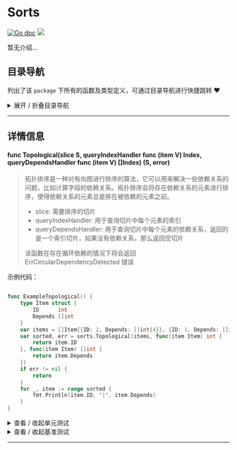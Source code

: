 # Sorts

[![Go doc](https://img.shields.io/badge/go.dev-reference-brightgreen?logo=go&logoColor=white&style=flat)](https://pkg.go.dev/github.com/kercylan98/minotaur)
![](https://img.shields.io/badge/Email-kercylan@gmail.com-green.svg?style=flat)

暂无介绍...


## 目录导航
列出了该 `package` 下所有的函数及类型定义，可通过目录导航进行快捷跳转 ❤️
<details>
<summary>展开 / 折叠目录导航</summary>


> 包级函数定义

|函数名称|描述
|:--|:--
|[Topological](#Topological)|拓扑排序是一种对有向图进行排序的算法，它可以用来解决一些依赖关系的问题，比如计算字段的依赖关系。拓扑排序会将存在依赖关系的元素进行排序，使得依赖关系的元素总是排在被依赖的元素之前。



</details>


***
## 详情信息
#### func Topological(slice S, queryIndexHandler func (item V)  Index, queryDependsHandler func (item V)  []Index) (S,  error)
<span id="Topological"></span>
> 拓扑排序是一种对有向图进行排序的算法，它可以用来解决一些依赖关系的问题，比如计算字段的依赖关系。拓扑排序会将存在依赖关系的元素进行排序，使得依赖关系的元素总是排在被依赖的元素之前。
>   - slice: 需要排序的切片
>   - queryIndexHandler: 用于查询切片中每个元素的索引
>   - queryDependsHandler: 用于查询切片中每个元素的依赖关系，返回的是一个索引切片，如果没有依赖关系，那么返回空切片
> 
> 该函数在存在循环依赖的情况下将会返回 ErrCircularDependencyDetected 错误

示例代码：
```go

func ExampleTopological() {
	type Item struct {
		ID      int
		Depends []int
	}
	var items = []Item{{ID: 2, Depends: []int{4}}, {ID: 1, Depends: []int{2, 3}}, {ID: 3, Depends: []int{4}}, {ID: 4, Depends: []int{5}}, {ID: 5, Depends: []int{}}}
	var sorted, err = sorts.Topological(items, func(item Item) int {
		return item.ID
	}, func(item Item) []int {
		return item.Depends
	})
	if err != nil {
		return
	}
	for _, item := range sorted {
		fmt.Println(item.ID, "|", item.Depends)
	}
}

```

<details>
<summary>查看 / 收起单元测试</summary>


```go

func TestTopological(t *testing.T) {
	type Item struct {
		ID      int
		Depends []int
	}
	var items = []Item{{ID: 2, Depends: []int{4}}, {ID: 1, Depends: []int{2, 3}}, {ID: 3, Depends: []int{4}}, {ID: 4, Depends: []int{5}}, {ID: 5, Depends: []int{}}}
	var sorted, err = sorts.Topological(items, func(item Item) int {
		return item.ID
	}, func(item Item) []int {
		return item.Depends
	})
	if err != nil {
		t.Error(err)
		return
	}
	for _, item := range sorted {
		t.Log(item.ID, "|", item.Depends)
	}
}

```


</details>


<details>
<summary>查看 / 收起基准测试</summary>


```go

func BenchmarkTopological(b *testing.B) {
	type Item struct {
		ID      int
		Depends []int
	}
	var items = []Item{{ID: 2, Depends: []int{4}}, {ID: 1, Depends: []int{2, 3}}, {ID: 3, Depends: []int{4}}, {ID: 4, Depends: []int{5}}, {ID: 5, Depends: []int{}}}
	b.ResetTimer()
	for i := 0; i < b.N; i++ {
		_, err := Topological(items, func(item Item) int {
			return item.ID
		}, func(item Item) []int {
			return item.Depends
		})
		if err != nil {
			b.Error(err)
			return
		}
	}
}

```


</details>


***
